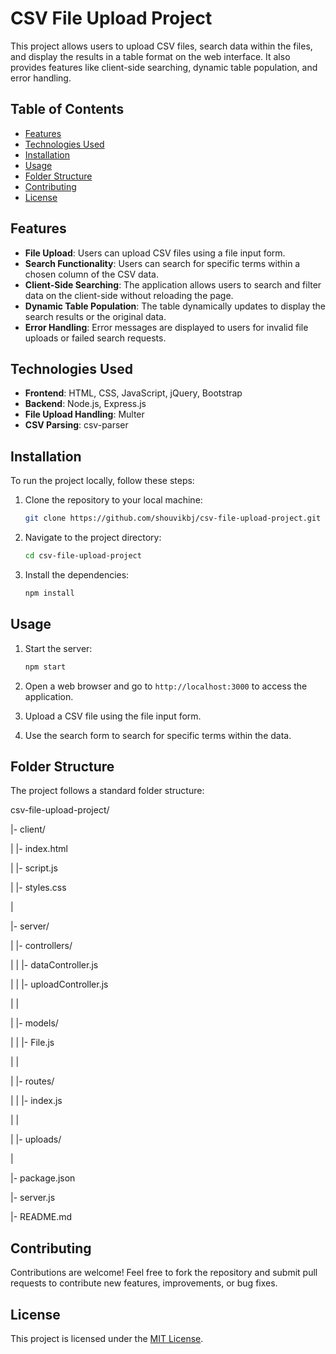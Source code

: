 # CSV File Upload Project

This project allows users to upload CSV files, search data within the files, and display the results in a table format on the web interface. It also provides features like client-side searching, dynamic table population, and error handling.

## Table of Contents

- [Features](#features)
- [Technologies Used](#technologies-used)
- [Installation](#installation)
- [Usage](#usage)
- [Folder Structure](#folder-structure)
- [Contributing](#contributing)
- [License](#license)

## Features

- **File Upload**: Users can upload CSV files using a file input form.
- **Search Functionality**: Users can search for specific terms within a chosen column of the CSV data.
- **Client-Side Searching**: The application allows users to search and filter data on the client-side without reloading the page.
- **Dynamic Table Population**: The table dynamically updates to display the search results or the original data.
- **Error Handling**: Error messages are displayed to users for invalid file uploads or failed search requests.

## Technologies Used

- **Frontend**: HTML, CSS, JavaScript, jQuery, Bootstrap
- **Backend**: Node.js, Express.js
- **File Upload Handling**: Multer
- **CSV Parsing**: csv-parser

## Installation

To run the project locally, follow these steps:

1. Clone the repository to your local machine:

    ```bash
    git clone https://github.com/shouvikbj/csv-file-upload-project.git
    ```

2. Navigate to the project directory:

    ```bash
    cd csv-file-upload-project
    ```

3. Install the dependencies:

    ```bash
    npm install
    ```

## Usage

1. Start the server:

    ```bash
    npm start
    ```

2. Open a web browser and go to `http://localhost:3000` to access the application.

3. Upload a CSV file using the file input form.

4. Use the search form to search for specific terms within the data.

## Folder Structure

The project follows a standard folder structure:

csv-file-upload-project/

|- client/

| |- index.html

| |- script.js

| |- styles.css

|

|- server/

| |- controllers/

| | |- dataController.js

| | |- uploadController.js

| |

| |- models/

| | |- File.js

| |

| |- routes/

| | |- index.js

| |

| |- uploads/

|

|- package.json

|- server.js

|- README.md



## Contributing

Contributions are welcome! Feel free to fork the repository and submit pull requests to contribute new features, improvements, or bug fixes.

## License

This project is licensed under the [MIT License](LICENSE).
